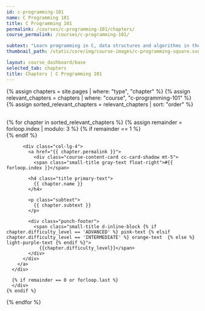 ```yaml
---
id: c-programming-101
name: C Programming 101
title: C Programming 101
permalink: /courses/c-programming-101/chapters/
course_permalink: /courses/c-programming-101/

subtext: "Learn programming in C, data structures and algorithms in the best way possible: by working on projects"
thumbnail_path: /static/core/img/course-images/c-programming-square.svg

layout: course_dashboard/base
selected_tab: chapters
title: Chapters | C Programming 101
---
```


{% assign chapters = site.pages | where: "type", "chapter" %}
{% assign relevant_chapters = chapters | where: "course", "c-programming-101" %}
{% assign sorted_relevant_chapters = relevant_chapters | sort: "order" %}

<section style="padding-top: 1rem; padding-bottom: 8rem;">
    <div class="container-fluid">
      {% for chapter in sorted_relevant_chapters %}
        {% assign remainder = forloop.index | modulo: 3 %}
        {% if remainder == 1 %}
          <div class="row">
          {% endif %}

          <div class="col-lg-4">
            <a href="{{ chapter.permalink }}">
              <div class="course-content-card cc-card-shadow mt-5">
              <span class="small-title gray-text float-right">#{{ forloop.index }}</span>

            <h4 class="title primary-text">
              {{ chapter.name }}
            </h4>

            <p class="subtext">
              {{ chapter.subtext }}
            </p>

            <div class="punch-footer">
              <span class="small-title d-inline-block {% if chapter.difficulty_level == 'ADVANCED' %} pink-text {% elsif chapter.difficulty_level == 'INTERMEDIATE' %} orange-text  {% else %} light-purple-text {% endif %}">
                {{chapter.difficulty_level}}</span>
            </div>
          </div>
        </a>
      </div>

      {% if remainder == 0 or forloop.last %}
      </div>
    {% endif %}

  {% endfor %}
</div>
</section>

